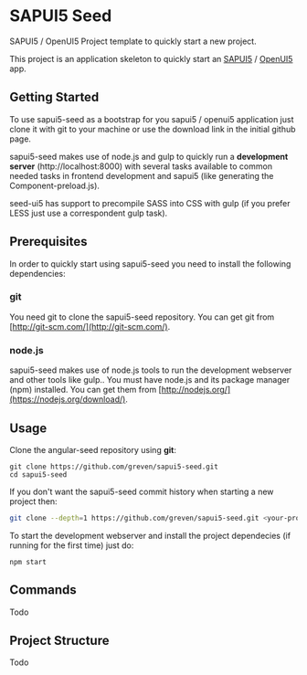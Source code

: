 # SAPUI5 Seed

SAPUI5 / OpenUI5  Project template to quickly start a new project.

This project is an application skeleton to quickly start an [SAPUI5](https://sapui5.netweaver.ondemand.com/sdk/) / [OpenUI5](https://openui5.hana.ondemand.com/) app.

## Getting Started

To use sapui5-seed as a bootstrap for you sapui5 / openui5 application just clone it with git to your machine or use the download link in the initial github page.

sapui5-seed makes use of node.js and gulp to quickly run a **development server** (http://localhost:8000) with several tasks available to common needed tasks in frontend development and sapui5 (like generating the Component-preload.js).

seed-ui5 has support to precompile SASS into CSS with gulp (if you prefer LESS just use a correspondent gulp task).

## Prerequisites

In order to quickly start using sapui5-seed you need to install the following dependencies:

### git

You need git to clone the sapui5-seed repository.
You can get git from [http://git-scm.com/](http://git-scm.com/).

### node.js

sapui5-seed makes use of node.js tools to run the development webserver and other tools like gulp.. You must have node.js and
its package manager (npm) installed.  You can get them from [http://nodejs.org/](https://nodejs.org/download/).

## Usage

Clone the angular-seed repository using **git**:

```
git clone https://github.com/greven/sapui5-seed.git
cd sapui5-seed
```

If you don't want the sapui5-seed commit history when starting a new project then:

```bash
git clone --depth=1 https://github.com/greven/sapui5-seed.git <your-project-name>
```

To start the development webserver and install the project dependecies (if running for the first time) just do:

```
npm start
```

## Commands
Todo

## Project Structure
Todo
